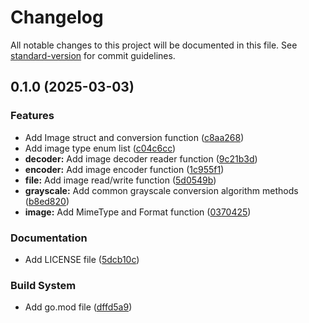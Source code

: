 # Changelog

All notable changes to this project will be documented in this file. See [standard-version](https://github.com/conventional-changelog/standard-version) for commit guidelines.

## 0.1.0 (2025-03-03)


### Features

* Add Image struct and conversion function ([c8aa268](https://github.com/mushoffa/fatamorgana/commit/c8aa2685d9299d02f34ab9e7389d861c48e1fb3d))
* Add image type enum list ([c04c6cc](https://github.com/mushoffa/fatamorgana/commit/c04c6ccd1b64ef4d21ef1be75e34480a8cafcb3a))
* **decoder:** Add image decoder reader function ([9c21b3d](https://github.com/mushoffa/fatamorgana/commit/9c21b3d1acdd18749faa361eea8cb75358cc8993))
* **encoder:** Add image encoder function ([1c955f1](https://github.com/mushoffa/fatamorgana/commit/1c955f1fbd7481f46c109228bc0c70524f87ccf1))
* **file:** Add image read/write function ([5d0549b](https://github.com/mushoffa/fatamorgana/commit/5d0549b673f6c3ded9bc0e5ffc0ad45e96ed3bb6))
* **grayscale:** Add common grayscale conversion algorithm methods ([b8ed820](https://github.com/mushoffa/fatamorgana/commit/b8ed8205b7732b5a5d1d59c0ebad05723242c432))
* **image:** Add MimeType and Format function ([0370425](https://github.com/mushoffa/fatamorgana/commit/037042523ecdef36f44063deef792f3a38b01c6b))


### Documentation

* Add LICENSE file ([5dcb10c](https://github.com/mushoffa/fatamorgana/commit/5dcb10c3e3da1ddbd09acf6c88e0f27310cfa459))


### Build System

* Add go.mod file ([dffd5a9](https://github.com/mushoffa/fatamorgana/commit/dffd5a9f7b0159b86e1a80ca340911608684b5f1))
